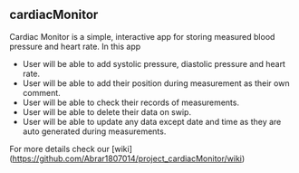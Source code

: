 ## cardiacMonitor

Cardiac Monitor is a simple, interactive app for storing measured blood pressure and heart rate.
In this app 
* User will be able to add systolic pressure, diastolic pressure and heart rate.
* User will be able to add their position during measurement as their own comment.
* User will be able to check their records of measurements.
* User will be able to delete their data on swip.
* User will be able to update any data except date and time as they are auto generated during measurements.

For more details check our [wiki] (https://github.com/Abrar1807014/project_cardiacMonitor/wiki)
